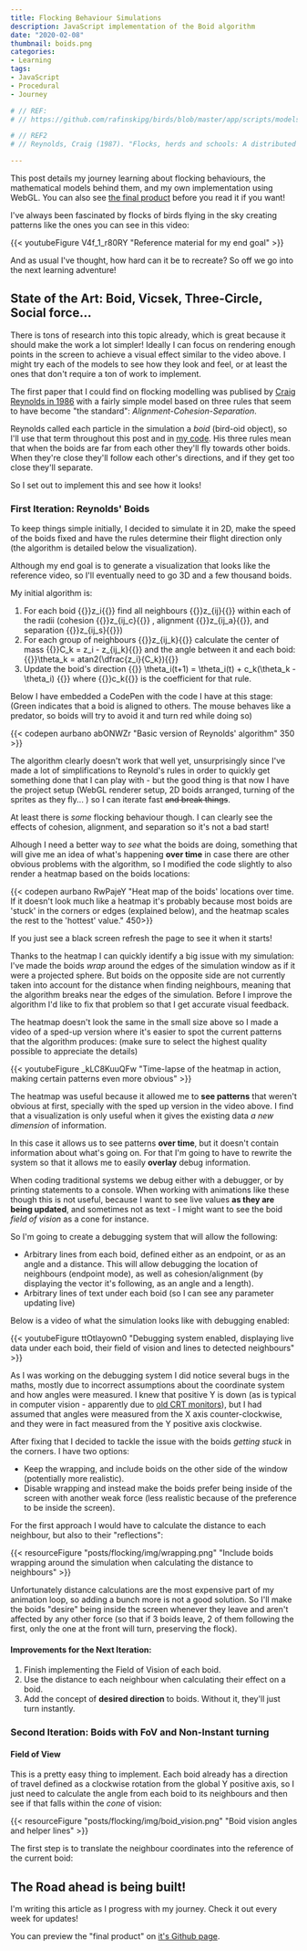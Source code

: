 ```yaml
---
title: Flocking Behaviour Simulations
description: JavaScript implementation of the Boid algorithm
date: "2020-02-08"
thumbnail: boids.png
categories:
- Learning
tags:
- JavaScript
- Procedural
- Journey

# // REF:
# // https://github.com/rafinskipg/birds/blob/master/app/scripts/models/birdsGenerator.js

# // REF2
# // Reynolds, Craig (1987). "Flocks, herds and schools: A distributed behavioral model.". SIGGRAPH '87: Proceedings of the 14th annual conference on Computer graphics and interactive techniques. Association for Computing Machinery

---
```


This post details my journey learning about flocking behaviours, the mathematical models behind them, and my own implementation using WebGL. You can also see [the final product](https://aurbano.github.io/flocking-simulation/) before you read it if you want!

I've always been fascinated by flocks of birds flying in the sky creating patterns like the ones you can see in this video:

{{< youtubeFigure V4f_1_r80RY "Reference material for my end goal" >}}

And as usual I've thought, how hard can it be to recreate? So off we go into the next learning adventure!

## State of the Art: Boid, Vicsek, Three-Circle, Social force...

There is tons of research into this topic already, which is great because it should make the work a lot simpler! Ideally I can focus on rendering enough points in the screen to achieve a visual effect similar to the video above. I might try each of the models to see how they look and feel, or at least the ones that don't require a ton of work to implement.

The first paper that I could find on flocking modelling was publised by [Craig Reynolds in 1986](http://www.red3d.com/cwr/boids/) with a fairly simple model based on three rules that seem to have become "the standard": *Alignment-Cohesion-Separation*.

Reynolds called each particle in the simulation a *boid* (bird-oid object), so I'll use that term throughout this post and in [my code](https://github.com/aurbano/flock-webgl). His three rules mean that when the boids are far from each other they'll fly towards other boids. When they're close they'll follow each other's directions, and if they get too close they'll separate.

So I set out to implement this and see how it looks!

### First Iteration: Reynolds' Boids

To keep things simple initially, I decided to simulate it in 2D, make the speed of the boids fixed and have the rules determine their flight direction only (the algorithm is detailed below the visualization). 

Although my end goal is to generate a visualization that looks like the reference video, so I'll eventually need to go 3D and a few thousand boids.

My initial algorithm is:

1. For each boid {{<math-inline>}}z_i{{</math-inline>}} find all neighbours {{<math-inline>}}z_{ij}{{</math-inline>}} within each of the radii (cohesion {{<math-inline>}}z_{ij_c}{{</math-inline>}} , alignment {{<math-inline>}}z_{ij_a}{{</math-inline>}}, and separation {{<math-inline>}}z_{ij_s}{{</math-inline>}})
1. For each group of neighbours {{<math-inline>}}z_{ij_k}{{</math-inline>}} calculate the center of mass {{<math-inline>}}C_k = z_i - z_{ij_k}{{</math-inline>}} and the angle between it and each boid: {{<math-inline>}}\theta_k = atan2(\dfrac{z_i}{C_k}){{</math-inline>}}
1. Update the boid's direction {{<math-inline>}} \theta_i(t+1) = \theta_i(t) + c_k(\theta_k - \theta_i) {{</math-inline>}} where {{<math-inline>}}c_k{{</math-inline>}} is the coefficient for that rule.

Below I have embedded a CodePen with the code I have at this stage: (Green indicates that a boid is aligned to others. The mouse behaves like a predator, so boids will try to avoid it and turn red while doing so)

{{< codepen aurbano abONWZr "Basic version of Reynolds' algorithm" 350 >}}

The algorithm clearly doesn't work that well yet, unsurprisingly since I've made a lot of simplifications to Reynold's rules in order to quickly get something done that I can play with - but the good thing is that now I have the project setup (WebGL renderer setup, 2D boids arranged, turning of the sprites as they fly... ) so I can iterate fast <del title="Wait, wrong context!">and break things</del>.

At least there is *some* flocking behaviour though. I can clearly see the effects of cohesion, alignment, and separation so it's not a bad start!

Alhough I need a better way to *see* what the boids are doing, something that will give me an idea of what's happening **over time** in case there are other obvious problems with the algorithm, so I modified the code slightly to also render a heatmap based on the boids locations: 

{{< codepen aurbano RwPajeY "Heat map of the boids' locations over time. If it doesn't look much like a heatmap it's probably because most boids are 'stuck' in the corners or edges (explained below), and the heatmap scales the rest to the 'hottest' value." 450>}}

If you just see a black screen refresh the page to see it when it starts!

Thanks to the heatmap I can quickly identify a big issue with my simulation: I've made the boids *wrap* around the edges of the simulation window as if it were a projected sphere. But boids on the opposite side are not currently taken into account for the distance when finding neighbours, meaning that the algorithm breaks near the edges of the simulation. Before I improve the algorithm I'd like to fix that problem so that I get accurate visual feedback.

The heatmap doesn't look the same in the small size above so I made a video of a sped-up version where it's easier to spot the current patterns that the algorithm produces: (make sure to select the highest quality possible to appreciate the details)

{{< youtubeFigure _kLC8KuuQFw "Time-lapse of the heatmap in action, making certain patterns even more obvious" >}}

The heatmap was useful because it allowed me to **see patterns** that weren't obvious at first, specially with the sped up version in the video above. I find that a visualization is only useful when it gives the existing data *a new dimension* of information.

In this case it allows us to see patterns **over time**, but it doesn't contain information about what's going on. For that I'm going to have to rewrite the system so that it allows me to easily **overlay** debug information.

When coding traditional systems we debug either with a debugger, or by printing statements to a console. When working with animations like these though this is not useful, because I want to see live values **as they are being updated**, and sometimes not as text - I might want to see the boid *field of vision* as a cone for instance.

So I'm going to create a debugging system that will allow the following:

* Arbitrary lines from each boid, defined either as an endpoint, or as an angle and a distance. This will allow debugging the location of neighbours (endpoint mode), as well as cohesion/alignment (by displaying the vector it's following, as an angle and a length).
* Arbitrary lines of text under each boid (so I can see any parameter updating live)

Below is a video of what the simulation looks like with debugging enabled:

{{< youtubeFigure ttOtlayown0 "Debugging system enabled, displaying live data under each boid, their field of vision and lines to detected neighbours" >}}

As I was working on the debugging system I did notice several bugs in the maths, mostly due to incorrect assumptions about the coordinate system and how angles were measured. I knew that positive Y is down (as is typical in computer vision - apparently due to [old CRT monitors](https://gamedev.stackexchange.com/questions/83570/why-is-the-origin-in-computer-graphics-coordinates-at-the-top-left)), but I had assumed that angles were measured from the X axis counter-clockwise, and they were in fact measured from the Y positive axis clockwise.

After fixing that I decided to tackle the issue with the boids *getting stuck* in the corners. I have two options:

* Keep the wrapping, and include boids on the other side of the window (potentially more realistic).
* Disable wrapping and instead make the boids prefer being inside of the screen with another weak force (less realistic because of the preference to be inside the screen).

For the first approach I would have to calculate the distance to each neighbour, but also to their "reflections":

{{< resourceFigure "posts/flocking/img/wrapping.png" "Include boids wrapping around the simulation when calculating the distance to neighbours" >}}

Unfortunately distance calculations are the most expensive part of my animation loop, so adding a bunch more is not a good solution. So I'll make the boids "desire" being inside the screen whenever they leave and aren't affected by any other force (so that if 3 boids leave, 2 of them following the first, only the one at the front will turn, preserving the flock).

#### Improvements for the Next Iteration:

1. Finish implementing the Field of Vision of each boid.
1. Use the distance to each neighbour when calculating their effect on a boid.
1. Add the concept of **desired direction** to boids. Without it, they'll just turn instantly.

### Second Iteration: Boids with FoV and Non-Instant turning

#### Field of View

This is a pretty easy thing to implement. Each boid already has a direction of travel defined as a clockwise rotation from the global Y positive axis, so I just need to calculate the angle from each boid to its neighbours and then see if that falls within the *cone* of vision:

{{< resourceFigure "posts/flocking/img/boid_vision.png" "Boid vision angles and helper lines" >}}

The first step is to translate the neighbour coordinates into the reference of the current boid:

## The Road ahead is being built!

I'm writing this article as I progress with my journey. Check it out every week for updates!

You can preview the "final product" on [it's Github page](https://aurbano.github.io/flocking-simulation/).

<!-- CodePen Embed Library -->
<script async src="https://assets.codepen.io/assets/embed/ei.js"></script>
